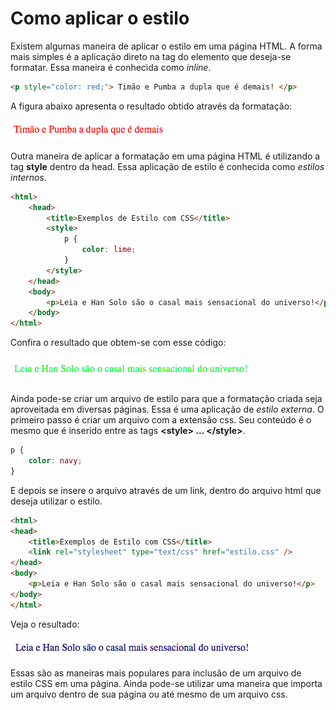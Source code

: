 # Como aplicar o estilo

Existem algumas maneira de aplicar o estilo em uma página HTML. A forma mais simples é a aplicação direto na tag do elemento que deseja-se formatar. Essa maneira é conhecida como _inline_.

```html
<p style="color: red;"> Timão e Pumba a dupla que é demais! </p>
```

A figura abaixo apresenta o resultado obtido através da formatação:

![](/assets/inline-formatacao.png)

Outra maneira de aplicar a formatação em uma página HTML é utilizando a tag **style** dentro da head. Essa aplicação de estilo é conhecida como _estilos internos_.

```html
<html>
    <head>
        <title>Exemplos de Estilo com CSS</title>
        <style>
            p {
                color: lime;
            }
        </style>
    </head>
    <body>
        <p>Leia e Han Solo são o casal mais sensacional do universo!</p>
    </body>
</html>
```

Confira o resultado que obtem-se com esse código:

![](/assets/internal-estilo.png)

Ainda pode-se criar um arquivo de estilo para que a formatação criada seja aproveitada em diversas páginas. Essa é uma aplicação de _estilo externa_. O primeiro passo é criar um arquivo com a extensão css. Seu conteúdo é o mesmo que é inserido entre as tags **&lt;style&gt; ... &lt;/style&gt;**.

```css
p {
    color: navy;
}
```

E depois se insere o arquivo através de um link, dentro do arquivo html que deseja utilizar o estilo.

```html
<html>
<head>
    <title>Exemplos de Estilo com CSS</title>
    <link rel="stylesheet" type="text/css" href="estilo.css" />
</head>
<body>
    <p>Leia e Han Solo são o casal mais sensacional do universo!</p>
</body>
</html>
```

Veja o resultado:

![](/assets/estilo-externo.png)

Essas são as maneiras mais populares para inclusão de um arquivo de estilo CSS em uma página. Ainda pode-se utilizar uma maneira que importa um arquivo dentro de sua página ou até mesmo de um arquivo css.

